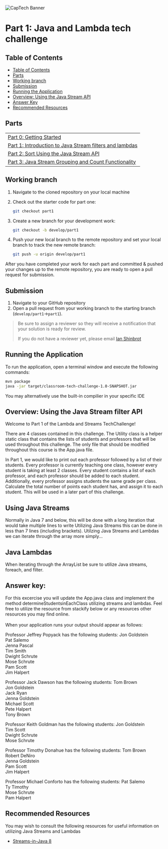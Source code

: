 ![CapTech Banner](https://github.com/captechconsulting/springboot-techchallenge/blob/part0/src/main/resources/images/CaptechLogo.png)

# Part 1: Java and Lambda tech challenge

## Table of Contents

- [Table of Contents](#table-of-contents)
- [Parts](#parts)
- [Working branch](#working-branch)
- [Submission](#submission)
- [Running the Application](#running-the-application)
- [Overview: Using the Java Stream API](#Using-the-Java-Stream-filter-API)
- [Answer Key](#answer-key)
- [Recommended Resources](#recommended-resources)


## Parts

|                                                                                                |
| :--------------------------------------------------------------------------------------------- |
| [Part 0: Getting Started](../../tree/part0)                                                    |
| [Part 1: Introduction to Java Stream filters and lambdas](../../tree/part1)                    |
| [Part 2: Sort Using the Java Stream API](#part-2-Java-Stream-Sort-And-Count)     |
| [Part 3: Java Stream Grouping and Count Functionality](../../tree/part3) |

## Working branch

1. Navigate to the cloned repository on your local machine
1. Check out the starter code for part one:

    ```bash
    git checkout part1
    ```

1. Create a new branch for your development work:

    ```bash
    git checkout -b develop/part1
    ```

1. Push your new local branch to the remote repository and set your local branch to track the new remote branch:

    ```bash
    git push -u origin develop/part1
    ```

After you have completed your work for each part and committed & pushed your changes up to the remote repository, you
are ready to open a pull request for submission.

## Submission

1. Navigate to your GitHub repository
1. Open a pull request from your working branch to the starting branch (`develop/part1`&rarr;`part1`).

> Be sure to assign a reviewer so they will receive a notification that your solution is ready for review.
>
> If you do not have a reviewer yet, please email [Ian Shinbrot](mailto:ishinbrot@captechconsulting.com)


## Running the Application

To run the application, open a terminal window and execute the following commands:

```bash
mvn package
java -jar target/classroom-tech-challenge-1.0-SNAPSHOT.jar
```
You may alternatively use the built-in compilier in your specific IDE


## Overview: Using the Java Stream filter API

Welcome to Part 1 of the Lambda and Streams TechChallenge!

There are 4 classes contained in this challenge. The Utility class is a helper static class that contains the lists of students and professors that will be used throughout this challenge.
The only file that should be modified throughout this course is the App.java file.

In Part 1, we would like to print out each professor followed by a list of their students.
Every professor is currently teaching one class, however every student is taking at least 2 classes.
Every student contains a list of each professor, and each professor should be added to each student.
Additionally, every professor assigns students the same grade per class.
Calculate the total number of points each student has, and assign it to each student. This will be used in a later part of this challenge.

## Using Java Streams
Normally in Java 7 and below, this will be done with a long iteration that would take multiple lines to write
Utilizing Java Streams this can be done in less than 7 lines (including brackets).
Utilzing Java Streams and Lambdas we can iterate through the array more simply...

## Java Lambdas 

When iterating through the ArrayList be sure to utilize Java streams, foreach, and filter.

## Answer key:

For this excercise you will update the App.java class and implement the method determineStudentsinEachClass utilizing streams and lambdas. Feel free to utilize the resource from stackify below or any resources other resources you may find online.<br/><br/>
When your application runs your output should appear as follows:

Professor Jeffrey Popyack has the following students: Jon Goldstein <br/>
Pat Salemo<br/>
Jenna Pascal<br/>
Tim Smith<br/>
Dwight Schrute<br/>
Mose Schrute<br/>
Pam Scott<br/>
Jim Halpert<br/>

Professor Jack Dawson has the following students: Tom Brown<br/>
Jon Goldstein<br/>
Jack Ryan<br/>
Jenna Goldstein<br/>
Michael Scott<br/>
Pete Halpert<br/>
Tony Brown<br/>

Professor Keith Goldman has the following students: Jon Goldstein<br/>
Tim Scott<br/>
Dwight Schrute<br/>
Mose Schrute<br/>

Professor Timothy Donahue has the following students: Tom Brown<br/>
Robert DeNiro<br/>
Jenna Goldstein<br/>
Pam Scott<br/>
Jim Halpert<br/>

Professor Michael Conforto has the following students: Pat Salemo<br/>
Ty Timothy<br/>
Mose Schrute<br/>
Pam Halpert<br/>

## Recommended Resources

You may wish to consult the following resources for useful information on utilizing Java Streams and Lambdas

 - [Streams-in-Java 8](https://stackify.com/streams-guide-java-8/)